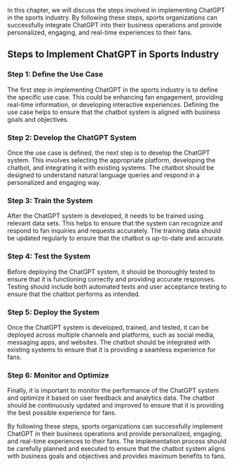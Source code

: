 
In this chapter, we will discuss the steps involved in implementing ChatGPT in the sports industry. By following these steps, sports organizations can successfully integrate ChatGPT into their business operations and provide personalized, engaging, and real-time experiences to their fans.

Steps to Implement ChatGPT in Sports Industry
---------------------------------------------

### Step 1: Define the Use Case

The first step in implementing ChatGPT in the sports industry is to define the specific use case. This could be enhancing fan engagement, providing real-time information, or developing interactive experiences. Defining the use case helps to ensure that the chatbot system is aligned with business goals and objectives.

### Step 2: Develop the ChatGPT System

Once the use case is defined, the next step is to develop the ChatGPT system. This involves selecting the appropriate platform, developing the chatbot, and integrating it with existing systems. The chatbot should be designed to understand natural language queries and respond in a personalized and engaging way.

### Step 3: Train the System

After the ChatGPT system is developed, it needs to be trained using relevant data sets. This helps to ensure that the system can recognize and respond to fan inquiries and requests accurately. The training data should be updated regularly to ensure that the chatbot is up-to-date and accurate.

### Step 4: Test the System

Before deploying the ChatGPT system, it should be thoroughly tested to ensure that it is functioning correctly and providing accurate responses. Testing should include both automated tests and user acceptance testing to ensure that the chatbot performs as intended.

### Step 5: Deploy the System

Once the ChatGPT system is developed, trained, and tested, it can be deployed across multiple channels and platforms, such as social media, messaging apps, and websites. The chatbot should be integrated with existing systems to ensure that it is providing a seamless experience for fans.

### Step 6: Monitor and Optimize

Finally, it is important to monitor the performance of the ChatGPT system and optimize it based on user feedback and analytics data. The chatbot should be continuously updated and improved to ensure that it is providing the best possible experience for fans.

By following these steps, sports organizations can successfully implement ChatGPT in their business operations and provide personalized, engaging, and real-time experiences to their fans. The implementation process should be carefully planned and executed to ensure that the chatbot system aligns with business goals and objectives and provides maximum benefits to fans.

